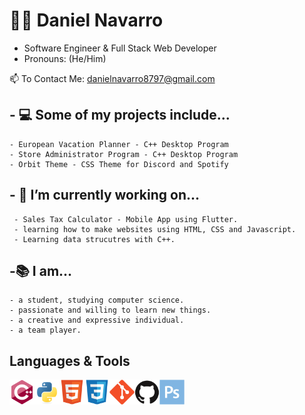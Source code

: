 # 👨‍💻 Daniel Navarro 

- Software Engineer & Full Stack Web Developer
- Pronouns: (He/Him)
 
📫 To Contact Me: danielnavarro8797@gmail.com
## - 💻  Some of my projects include...
    - European Vacation Planner - C++ Desktop Program
    - Store Administrator Program - C++ Desktop Program
    - Orbit Theme - CSS Theme for Discord and Spotify

## - 💬 I’m currently working on... 
     - Sales Tax Calculator - Mobile App using Flutter.
     - learning how to make websites using HTML, CSS and Javascript.
     - Learning data strucutres with C++.

## -📚 I am...

    - a student, studying computer science.
    - passionate and willing to learn new things.
    - a creative and expressive individual.
    - a team player.

## Languages & Tools

<img align="left" alt="CPP" width="40px" src="https://github.com/devicons/devicon/blob/master/icons/cplusplus/cplusplus-original.svg">
<img align="left" alt="Python" width="40px" src="https://github.com/devicons/devicon/blob/master/icons/python/python-original.svg">
<img align="left" alt="HTML5" width="40px" src="https://github.com/devicons/devicon/blob/master/icons/html5/html5-original.svg">
<img align="left" alt="CSS3" width="40px" src="https://github.com/devicons/devicon/blob/master/icons/css3/css3-original.svg">
<img align="left" alt="Git" width="40px" src="https://github.com/devicons/devicon/blob/master/icons/git/git-original.svg">
<img align="left" alt="Github" width="40px" src="https://github.com/devicons/devicon/blob/master/icons/github/github-original.svg">
<img align="left" alt="Photoshop" width="40px" src="https://github.com/devicons/devicon/blob/master/icons/photoshop/photoshop-plain.svg">
